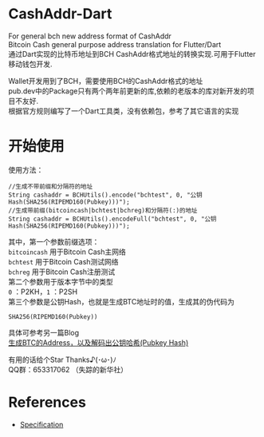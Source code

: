# CashAddr-Dart

For general bch new address format of CashAddr  
Bitcoin Cash general purpose address translation for Flutter/Dart  
通过Dart实现的比特币地址到BCH CashAddr格式地址的转换实现.可用于Flutter移动钱包开发.    
  
Wallet开发用到了BCH，需要使用BCH的CashAddr格式的地址  
pub.dev中的Package只有两个两年前更新的库,依赖的老版本的库对新开发的项目不友好.  
根据官方规则编写了一个Dart工具类，没有依赖包，参考了其它语言的实现  
  
# 开始使用  
  
使用方法：  
```
//生成不带前缀和分隔符的地址
String cashaddr = BCHUtils().encode("bchtest", 0, "公钥Hash(SHA256(RIPEMD160(Pubkey)))");
//生成带前缀(bitcoincash|bchtest|bchreg)和分隔符(:)的地址
String cashaddr = BCHUtils().encodeFull("bchtest", 0, "公钥Hash(SHA256(RIPEMD160(Pubkey)))");
```
其中，第一个参数前缀选项：  
```bitcoincash``` 用于Bitcoin Cash主网络  
```bchtest``` 用于Bitcoin Cash测试网络  
```bchreg``` 用于Bitcoin Cash注册测试  
第二个参数用于版本字节中的类型    
```0``` ：P2KH，```1``` ：P2SH   
第三个参数是公钥Hash，也就是生成BTC地址时的值，生成其的伪代码为  
```
SHA256(RIPEMD160(Pubkey))
```
具体可参考另一篇Blog  
[生成BTC的Address，以及解码出公钥哈希(Pubkey Hash)](https://www.jianshu.com/p/1980c06a234e)  
  
有用的话给个Star Thanks♪(･ω･)ﾉ  
QQ群：653317062 （失踪的新华社）  
      
# References
* [Specification](https://github.com/Bitcoin-UAHF/spec/blob/master/cashaddr.md)
